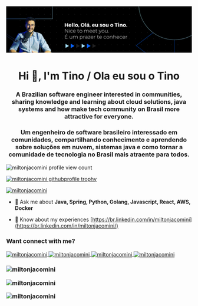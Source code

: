 # [![Tino Github header](https://raw.githubusercontent.com/MiltonJacomini/MiltonJacomini/main/imagens/banner.png)](https://tino.dev.br)

<h1 align="center">Hi 👋, I'm Tino / Ola eu sou o Tino</h1>
<h3 align="center">A Brazilian software engineer interested in communities, sharing knowledge and learning about cloud solutions, java systems
and how make tech community on Brasil more attractive for everyone.</h3>
<h3 align="center">Um engenheiro de software brasileiro interessado em comunidades, compartilhando conhecimento e aprendendo sobre soluções em nuvem, sistemas java
e como tornar a comunidade de tecnologia no Brasil mais atraente para todos.</h3>


<p align="left"> 
    <img src="https://komarev.com/ghpvc/?username=miltonjacomini&label=Profile%20views&color=0e75b6&style=flat-square" alt="miltonjacomini profile view count" /> 
</p>

<p align="left"> 
    <a href="https://github.com/ryo-ma/github-profile-trophy">
        <img src="https://github-profile-trophy.vercel.app/?username=miltonjacomini" alt="miltonjacomini githubprofile trophy" />
    </a> 
</p>

<p align="left">
    <a href="https://twitter.com/miltonjacomini" target="blank">
        <img src="https://img.shields.io/twitter/follow/miltonjacomini?logo=twitter&style=for-the-badge" alt="miltonjacomini" />
    </a> 
</p>


- 💬 Ask me about **Java, Spring, Python, Golang, Javascript, React, AWS, Docker**

- 📄 Know about my experiences [https://br.linkedin.com/in/miltonjacomini](https://br.linkedin.com/in/miltonjacomini/)

<h3 align="left">Want connect with me?</h3>
    <p align="left">
        <a href="https://twitter.com/miltonjacomini" target="blank">
            <img align="center" src="https://raw.githubusercontent.com/rahuldkjain/github-profile-readme-generator/master/src/images/icons/Social/twitter.svg" alt="miltonjacomini" height="30" width="40" />
        </a>
        <a href="https://linkedin.com/in/miltonjacomini" target="blank">
            <img align="center" src="https://raw.githubusercontent.com/rahuldkjain/github-profile-readme-generator/master/src/images/icons/Social/linked-in-alt.svg" alt="miltonjacomini" height="30" width="40"/>
        </a>
        <a href="https://www.instagram.com/techpararh" target="blank">
            <img align="center" src="https://raw.githubusercontent.com/rahuldkjain/github-profile-readme-generator/master/src/images/icons/Social/instagram.svg" alt="miltonjacomini" height="30" width="40"/>
        </a>
        <a href="https://www.youtube.com/c/TechparaRH" target="blank">
            <img align="center" src="https://raw.githubusercontent.com/rahuldkjain/github-profile-readme-generator/master/src/images/icons/Social/youtube.svg" alt="miltonjacomini" height="30" width="40"/>
        </a>
    </p>
</h3>

<h3 align="left">
    <p>
        <img src="https://github-readme-stats.vercel.app/api/top-langs?username=miltonjacomini&show_icons=true&locale=en&layout=compact" alt="miltonjacomini" />
    </p>
    <p>
        <img src="https://github-readme-stats.vercel.app/api?username=miltonjacomini&show_icons=true&locale=en" alt="miltonjacomini" />
    </p>
    <p>
        <img src="https://github-readme-streak-stats.herokuapp.com/?user=miltonjacomini" alt="miltonjacomini" />
    </p>
</h3>

